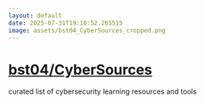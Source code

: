```yaml
---
layout: default
date: 2025-07-31T19:10:52.265515
image: assets/bst04_CyberSources_cropped.png
---
```


# [bst04/CyberSources](https://github.com/bst04/CyberSources)

curated list of cybersecurity learning resources and tools
